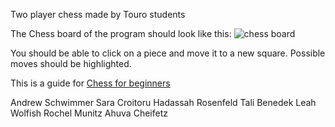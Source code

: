 Two player chess made by Touro students

The Chess board of the program should look like this:
![chess board](https://cutechess.com/cutechess.png)

You should be able to click on a piece and move it to a new square. 
Possible moves should be highlighted.

This is a guide for [Chess for beginners](https://www.wikihow.com/Play-Chess-for-Beginners)



Andrew Schwimmer
Sara Croitoru
Hadassah Rosenfeld
Tali Benedek
Leah Wolfish
Rochel Munitz
Ahuva Cheifetz

